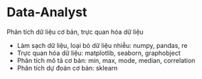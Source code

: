 # Data-Analyst
Phân tích dữ liệu cơ bản, trực quan hóa dữ liệu
+ Làm sạch dữ liệu, loại bỏ dữ liệu nhiễu: numpy, pandas, re
+ Trực quan hóa dữ liệu: matplotlib, seaborn, graphobject
+ Phân tích mô tả cơ bản: min, max, mode, median, correlation
+ Phân tích dự đoán cơ bản: sklearn
